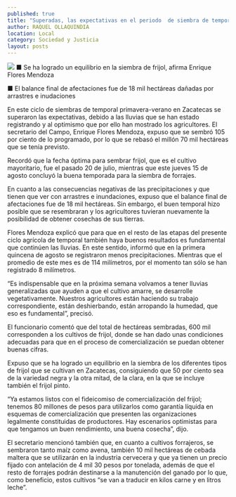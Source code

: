 ```yaml
---
published: true
title: "Superadas, las expectativas en el periodo  de siembra de temporal, informa Secampo"
author: RAQUEL OLLAQUINDIA
location: Local
category: Sociedad y Justicia
layout: posts
---
```


![](http://i.imgur.com/LHrsR5zm.jpg)
■ Se ha logrado un equilibrio en la siembra de frijol, afirma Enrique Flores Mendoza

■ El balance final de afectaciones fue de 18 mil hectáreas dañadas por arrastres e inudaciones

En este ciclo de siembras de temporal primavera-verano en Zacatecas se superaron las expectativas, debido a las lluvias que se han estado registrando y al optimismo que por ello han mostrado los agricultores.
El secretario del Campo, Enrique Flores Mendoza, expuso que se sembró 105 por ciento de lo programado, por lo que se rebasó el millón 70 mil hectáreas que se tenía previsto.

Recordó que la fecha óptima para sembrar frijol, que es el cultivo mayoritario, fue el pasado 20 de julio, mientras que este jueves 15 de agosto concluyó la buena temporada para la siembra de forrajes.

En cuanto a las consecuencias negativas de las precipitaciones y que tienen que ver con arrastres e inundaciones, expuso que el balance final de afectaciones fue de 18 mil hectáreas. Sin embargo, el buen temporal hizo posible que se resembraran y los agricultores tuvieran nuevamente la posibilidad de obtener cosechas de sus tierras.

Flores Mendoza explicó que para que en el resto de las etapas del presente ciclo agrícola de temporal también haya buenos resultados es fundamental que continúen las lluvias. En este sentido, informó que en la primera quincena de agosto se registraron menos precipitaciones. Mientras que el promedio de este mes es de 114 milímetros, por el momento tan sólo se han registrado 8 milímetros.

“Es indispensable que en la próxima semana volvamos a tener lluvias generalizadas que ayuden a que el cultivo amarre, se desarrolle vegetativamente. Nuestros agricultores están haciendo su trabajo correspondiente, están deshierbando, están arropando la humedad, que eso es fundamental”, precisó.

El funcionario comentó que del total de hectáreas sembradas, 600 mil corresponden a los cultivos de frijol, donde se han dado unas condiciones adecuadas para que en el proceso de comercialización se puedan obtener buenas cifras.

Expuso que se ha logrado un equilibrio en la siembra de los diferentes tipos de frijol que se cultivan en Zacatecas, consiguiendo que 50 por ciento sea de la variedad negra y la otra mitad, de la clara, en la que se incluye también el frijol pinto.

“Ya estamos listos con el fideicomiso de comercialización del frijol; tenemos 80 millones de pesos para utilizarlos como garantía líquida en esquemas de comercialización que presenten las organizaciones legalmente constituidas de productores. Hay escenarios optimistas para que tengamos un buen rendimiento, una buena cosecha”, dijo.

El secretario mencionó también que, en cuanto a cultivos forrajeros, se sembraron tanto maíz como avena, también 10 mil hectáreas de cebada maltera que se utilizarán en la industria cervecera y que ya tienen un precio fijado con antelación de 4 mil 30 pesos por tonelada, además de que el resto de forrajes podrán destinarse a la manutención del ganado por lo que, como beneficio, estos cultivos “se van a traducir en kilos carne y en litros leche”.
